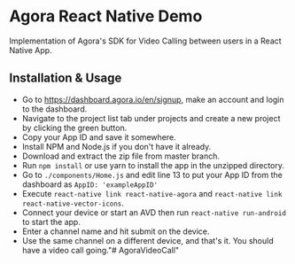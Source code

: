 # Agora React Native Demo

Implementation of Agora's SDK for Video Calling between users in a React Native App.

## Installation & Usage

- Go to https://dashboard.agora.io/en/signup, make an account and login to the dashboard.
- Navigate to the project list tab under projects and create a new project by clicking the green button.
- Copy your App ID and save it somewhere.
- Install NPM and Node.js if you don't have it already.
- Download and extract the zip file from master branch.
- Run `npm install` or use yarn to install the app in the unzipped directory.
- Go to `./components/Home.js` and edit line 13 to put your App ID from the dashboard as `AppID: 'exampleAppID'`
- Execute `react-native link react-native-agora` and `react-native link react-native-vector-icons`.
- Connect your device or start an AVD then run `react-native run-android` to start the app.
- Enter a channel name and hit submit on the device.
- Use the same channel on a different device, and that's it. You should have a video call going."# AgoraVideoCall" 
